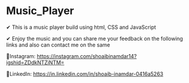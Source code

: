 # Music_Player
✔ This is a music player build using html, CSS and JavaScript <br/>

✔ Enjoy the music and you can share me your feedback on the following links and also can contact me on the same <br/>

  🌟Instagram: https://instagram.com/shoaibinamdar14?igshid=ZDdkNTZiNTM=  <br/>
  
  🌟LinkedIn: https://in.linkedin.com/in/shoaib-inamdar-0416a5263  <br/>
